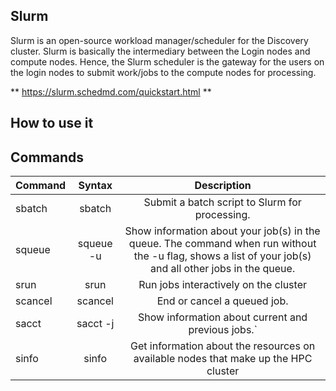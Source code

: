 ## Slurm

Slurm is an open-source workload manager/scheduler for the Discovery cluster. Slurm is basically the intermediary between the Login nodes and compute nodes. Hence, the Slurm scheduler is the gateway for the users on the login nodes to submit work/jobs to the compute nodes for processing.


** https://slurm.schedmd.com/quickstart.html **


## How to use it




## Commands


| Command  | Syntax | Description |
| ------------- |:-------------:|:-------------:|
|    sbatch   |sbatch <jobscript>      |Submit a batch script to Slurm for processing.      |
|    squeue  | squeue -u      |Show information about your job(s) in the queue. The command when run without the -u flag, shows a list of your job(s) and all other jobs in the queue.      |
| srun       | srun <resources>     |  Run jobs interactively on the cluster    |
| scancel       |  scancel <job-id>    | End or cancel a queued job.     |
| sacct       |  sacct -j <job-id>     | Show information about current and previous jobs.`      |
| sinfo      |  sinfo    | Get information about the resources on available nodes that make up the HPC cluster      |
